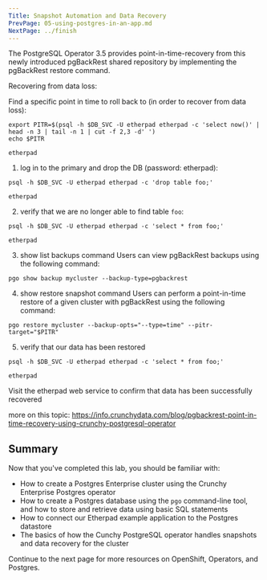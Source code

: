 ```yaml
---
Title: Snapshot Automation and Data Recovery
PrevPage: 05-using-postgres-in-an-app.md
NextPage: ../finish
---
```


The PostgreSQL Operator 3.5 provides point-in-time-recovery from this newly introduced pgBackRest shared repository by implementing the pgBackRest restore command.

Recovering from data loss:

Find a specific point in time to roll back to (in order to recover from data loss):

```execute-1
export PITR=$(psql -h $DB_SVC -U etherpad etherpad -c 'select now()' | head -n 3 | tail -n 1 | cut -f 2,3 -d' ')
echo $PITR
```

```execute-1
etherpad
```

1. log in to the primary and drop the DB (password: etherpad):
```execute-1
psql -h $DB_SVC -U etherpad etherpad -c 'drop table foo;'
```

```execute-1
etherpad
```

2. verify that we are no longer able to find table `foo`:
```execute-1
psql -h $DB_SVC -U etherpad etherpad -c 'select * from foo;'
```

```execute-1
etherpad
```

3. show list backups command
Users can view pgBackRest backups using the following command:

```
pgo show backup mycluster --backup-type=pgbackrest
```

4. show restore snapshot command
Users can perform a point-in-time restore of a given cluster with pgBackRest using the following command:

```
pgo restore mycluster --backup-opts="--type=time" --pitr-target="$PITR"
```

5. verify that our data has been restored

```execute-1
psql -h $DB_SVC -U etherpad etherpad -c 'select * from foo;'
```

```execute-1
etherpad
```

Visit the etherpad web service to confirm that data has been successfully recovered

more on this topic:
https://info.crunchydata.com/blog/pgbackrest-point-in-time-recovery-using-crunchy-postgresql-operator

## Summary

Now that you've completed this lab, you should be familiar with:
* How to create a Postgres Enterprise cluster using the Crunchy Enterprise Postgres operator
* How to create a Postgres database using the `pgo` command-line tool, and how to store and retrieve data using basic SQL statements
* How to connect our Etherpad example application to the Postgres datastore
* The basics of how the Cunchy PostgreSQL operator handles snapshots and data recovery for the cluster

Continue to the next page for more resources on OpenShift, Operators, and Postgres.

